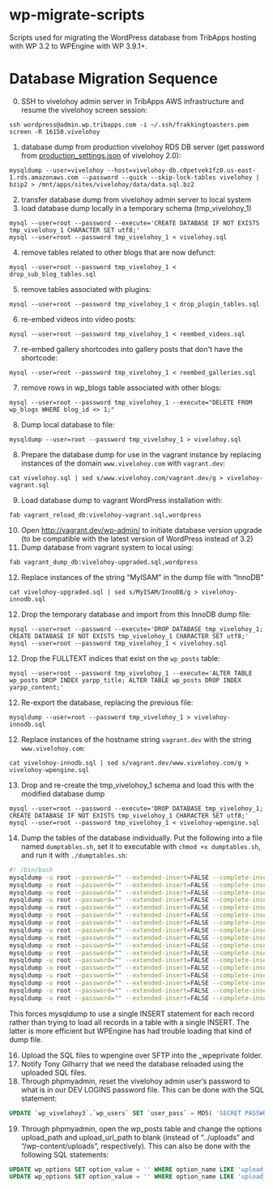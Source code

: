 wp-migrate-scripts
==================

Scripts used for migrating the WordPress database from TribApps hosting with WP 3.2 to WPEngine with WP 3.9.1+.

# Database Migration Sequence

0. SSH to vivelohoy admin server in TribApps AWS infrastructure and resume the vivelohoy screen session:

  ```
  ssh wordpress@admin.wp.tribapps.com -i ~/.ssh/frakkingtoasters.pem
  screen -R 16150.vivelohoy
  ```
  
1. database dump from production vivelohoy RDS DB server (get password from [production_settings.json](https://github.com/vivelohoy/vivelohoy-2.0/blob/master/data/production_settings.json#L45) of vivelohoy 2.0):

  ```
  mysqldump --user=vivelohoy --host=vivelohoy-db.c0petvek1fz0.us-east-1.rds.amazonaws.com --password --quick --skip-lock-tables vivelohoy | bzip2 > /mnt/apps/sites/vivelohoy/data/data.sql.bz2
  ```
  
2. transfer database dump from vivelohoy admin server to local system
3. load database dump locally in a temporary schema (tmp_vivelohoy_1)

  ```
  mysql --user=root --password --execute='CREATE DATABASE IF NOT EXISTS tmp_vivelohoy_1 CHARACTER SET utf8;'
  mysql --user=root --password tmp_vivelohoy_1 < vivelohoy.sql
  ```
  
4. remove tables related to other blogs that are now defunct:

  ```
  mysql --user=root --password tmp_vivelohoy_1 < drop_sub_blog_tables.sql
  ```
  
5. remove tables associated with plugins:

  ```
  mysql --user=root --password tmp_vivelohoy_1 < drop_plugin_tables.sql
  ```

6. re-embed videos into video posts:

  ```
  mysql --user=root --password tmp_vivelohoy_1 < reembed_videos.sql
  ```

7. re-embed gallery shortcodes into gallery posts that don't have the shortcode:

  ```
  mysql --user=root --password tmp_vivelohoy_1 < reembed_galleries.sql
  ```

7. remove rows in wp_blogs table associated with other blogs:

  ```
  mysql --user=root --password tmp_vivelohoy_1 --execute="DELETE FROM wp_blogs WHERE blog_id <> 1;"
  ```

8. Dump local database to file:

  ```
  mysqldump --user=root --password tmp_vivelohoy_1 > vivelohoy.sql
  ```
  
8. Prepare the database dump for use in the vagrant instance by replacing instances of the domain `www.vivelohoy.com` with `vagrant.dev`:

  ```
  cat vivelohoy.sql | sed s/www.vivelohoy.com/vagrant.dev/g > vivelohoy-vagrant.sql
  ```
  
9. Load database dump to vagrant WordPress installation with:

  ```
  fab vagrant_reload_db:vivelohoy-vagrant.sql,wordpress
  ```
  
10. Open http://vagrant.dev/wp-admin/ to initiate database version upgrade (to be compatible with the latest version of WordPress instead of 3.2)
11. Dump database from vagrant system to local using:

  ```
  fab vagrant_dump_db:vivelohoy-upgraded.sql,wordpress
  ```
  
12. Replace instances of the string “MyISAM” in the dump file with “InnoDB”

  ```
  cat vivelohoy-upgraded.sql | sed s/MyISAM/InnoDB/g > vivelohoy-innodb.sql
  ```
  
12. Drop the temporary database and import from this InnoDB dump file:

  ```
  mysql --user=root --password --execute='DROP DATABASE tmp_vivelohoy_1; CREATE DATABASE IF NOT EXISTS tmp_vivelohoy_1 CHARACTER SET utf8;'
  mysql --user=root --password tmp_vivelohoy_1 < vivelohoy.sql
  ```

12. Drop the FULLTEXT indices that exist on the `wp_posts` table:

  ```
  mysql --user=root --password tmp_vivelohoy_1 --execute='ALTER TABLE wp_posts DROP INDEX yarpp_title; ALTER TABLE wp_posts DROP INDEX yarpp_content;'
  ```
  
12. Re-export the database, replacing the previous file:

  ```
  mysqldump --user=root --password tmp_vivelohoy_1 > vivelohoy-innodb.sql
  ```
  
12. Replace instances of the hostname string `vagrant.dev` with the string `www.vivelohoy.com`:

  ```
  cat vivelohoy-innodb.sql | sed s/vagrant.dev/www.vivelohoy.com/g > vivelohoy-wpengine.sql
  ```

13. Drop and re-create the tmp_vivelohoy_1 schema and load this with the modified database dump

  ```
  mysql --user=root --password --execute='DROP DATABASE tmp_vivelohoy_1; CREATE DATABASE IF NOT EXISTS tmp_vivelohoy_1 CHARACTER SET utf8;'
  mysql --user=root --password tmp_vivelohoy_1 < vivelohoy-wpengine.sql
  ```

14. Dump the tables of the database individually. Put the following into a file named `dumptables.sh`, set it to executable with `chmod +x dumptables.sh`, and run it with `./dumptables.sh`:

  ```bash
  #! /bin/bash
  mysqldump -u root --password="" --extended-insert=FALSE --complete-insert=TRUE tmp_vivelohoy_1 wp_blog_versions      >  ./dbtables/wp_blog_versions.sql
  mysqldump -u root --password="" --extended-insert=FALSE --complete-insert=TRUE tmp_vivelohoy_1 wp_blogs              >  ./dbtables/wp_blogs.sql
  mysqldump -u root --password="" --extended-insert=FALSE --complete-insert=TRUE tmp_vivelohoy_1 wp_commentmeta        >  ./dbtables/wp_commentmeta.sql
  mysqldump -u root --password="" --extended-insert=FALSE --complete-insert=TRUE tmp_vivelohoy_1 wp_comments           >  ./dbtables/wp_comments.sql
  mysqldump -u root --password="" --extended-insert=FALSE --complete-insert=TRUE tmp_vivelohoy_1 wp_links              >  ./dbtables/wp_links.sql
  mysqldump -u root --password="" --extended-insert=FALSE --complete-insert=TRUE tmp_vivelohoy_1 wp_options            >  ./dbtables/wp_options.sql
  mysqldump -u root --password="" --extended-insert=FALSE --complete-insert=TRUE tmp_vivelohoy_1 wp_postmeta           >  ./dbtables/wp_postmeta.sql
  mysqldump -u root --password="" --extended-insert=FALSE --complete-insert=TRUE tmp_vivelohoy_1 wp_posts              >  ./dbtables/wp_posts.sql
  mysqldump -u root --password="" --extended-insert=FALSE --complete-insert=TRUE tmp_vivelohoy_1 wp_registration_log   >  ./dbtables/wp_registration_log.sql
  mysqldump -u root --password="" --extended-insert=FALSE --complete-insert=TRUE tmp_vivelohoy_1 wp_signups            >  ./dbtables/wp_signups.sql
  mysqldump -u root --password="" --extended-insert=FALSE --complete-insert=TRUE tmp_vivelohoy_1 wp_site               >  ./dbtables/wp_site.sql
  mysqldump -u root --password="" --extended-insert=FALSE --complete-insert=TRUE tmp_vivelohoy_1 wp_sitemeta           >  ./dbtables/wp_sitemeta.sql
  mysqldump -u root --password="" --extended-insert=FALSE --complete-insert=TRUE tmp_vivelohoy_1 wp_term_relationships >  ./dbtables/wp_term_relationships.sql
  mysqldump -u root --password="" --extended-insert=FALSE --complete-insert=TRUE tmp_vivelohoy_1 wp_term_taxonomy      >  ./dbtables/wp_term_taxonomy.sql
  mysqldump -u root --password="" --extended-insert=FALSE --complete-insert=TRUE tmp_vivelohoy_1 wp_terms              >  ./dbtables/wp_terms.sql
  mysqldump -u root --password="" --extended-insert=FALSE --complete-insert=TRUE tmp_vivelohoy_1 wp_usermeta           >  ./dbtables/wp_usermeta.sql
  mysqldump -u root --password="" --extended-insert=FALSE --complete-insert=TRUE tmp_vivelohoy_1 wp_users              >  ./dbtables/wp_users.sql
  ```
  
  This forces mysqldump to use a single INSERT statement for each record rather than trying to load all records in a table with a single INSERT. The latter is more efficient but WPEngine has had trouble loading that kind of dump file.

16. Upload the SQL files to wpengine over SFTP into the _wpeprivate folder.
17. Notify Tony Gilharry that we need the database reloaded using the uploaded SQL files.
18. Through phpmyadmin, reset the vivelohoy admin user’s password to what is in our DEV LOGINS password file. This can be done with the SQL statement:

  ```sql
  UPDATE `wp_vivelohoy3`.`wp_users` SET `user_pass` = MD5( 'SECRET PASSWORD' ) WHERE `wp_users`.`user_login` LIKE 'vivelohoy3';
  ```
  
19. Through phpmyadmin, open the wp_posts table and change the options upload_path and upload_url_path to blank (instead of “../uploads” and “/wp-content/uploads”, respectively). This can also be done with the following SQL statements:

  ```sql
  UPDATE wp_options SET option_value = '' WHERE option_name LIKE 'upload_path';
  UPDATE wp_options SET option_value = '' WHERE option_name LIKE 'upload_url_path';
  ```
  
